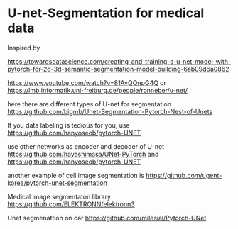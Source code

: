 # U-net-Segmentation for medical data

Inspired by 

https://towardsdatascience.com/creating-and-training-a-u-net-model-with-pytorch-for-2d-3d-semantic-segmentation-model-building-6ab09d6a0862


https://www.youtube.com/watch?v=81AvQQnpG4Q   or https://lmb.informatik.uni-freiburg.de/people/ronneber/u-net/



here there are different types of U-net for segmentation https://github.com/bigmb/Unet-Segmentation-Pytorch-Nest-of-Unets

If you data labeling is tedious for you, use https://github.com/hanyoseob/pytorch-UNET  

use other networks as encoder and decoder of U-net https://github.com/hayashimasa/UNet-PyTorch and  https://github.com/hanyoseob/pytorch-UNET

another example of cell image segmentation is https://github.com/ugent-korea/pytorch-unet-segmentation


Medical image segmentaton library https://github.com/ELEKTRONN/elektronn3


Unet segmenattion on car https://github.com/milesial/Pytorch-UNet


 

